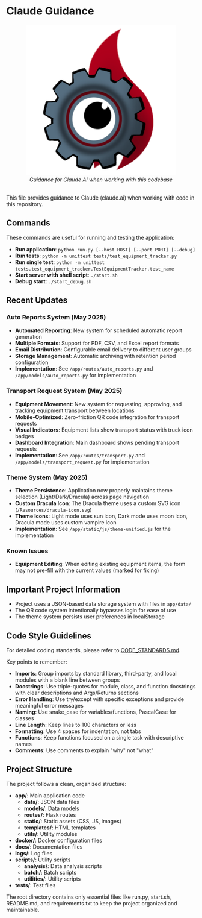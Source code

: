 # Claude Guidance

<div align="center">
  <img src="../Resources/GearVue-Whitebackground.jpg" alt="GearVue Logo" width="400">
  <br>
  <i>Guidance for Claude AI when working with this codebase</i>
  <br><br>
</div>

This file provides guidance to Claude (claude.ai) when working with code in this repository.

## Commands

These commands are useful for running and testing the application:

- **Run application**: `python run.py [--host HOST] [--port PORT] [--debug]`
- **Run tests**: `python -m unittest tests/test_equipment_tracker.py`
- **Run single test**: `python -m unittest tests.test_equipment_tracker.TestEquipmentTracker.test_name`
- **Start server with shell script**: `./start.sh`
- **Debug start**: `./start_debug.sh`

## Recent Updates

### Auto Reports System (May 2025)
- **Automated Reporting**: New system for scheduled automatic report generation
- **Multiple Formats**: Support for PDF, CSV, and Excel report formats
- **Email Distribution**: Configurable email delivery to different user groups
- **Storage Management**: Automatic archiving with retention period configuration
- **Implementation**: See `/app/routes/auto_reports.py` and `/app/models/auto_reports.py` for implementation

### Transport Request System (May 2025)
- **Equipment Movement**: New system for requesting, approving, and tracking equipment transport between locations
- **Mobile-Optimized**: Zero-friction QR code integration for transport requests
- **Visual Indicators**: Equipment lists show transport status with truck icon badges
- **Dashboard Integration**: Main dashboard shows pending transport requests
- **Implementation**: See `/app/routes/transport.py` and `/app/models/transport_request.py` for implementation

### Theme System (May 2025)
- **Theme Persistence**: Application now properly maintains theme selection (Light/Dark/Dracula) across page navigation
- **Custom Dracula Icon**: The Dracula theme uses a custom SVG icon (`/Resources/dracula-icon.svg`)
- **Theme Icons**: Light mode uses sun icon, Dark mode uses moon icon, Dracula mode uses custom vampire icon
- **Implementation**: See `/app/static/js/theme-unified.js` for the implementation

### Known Issues
- **Equipment Editing**: When editing existing equipment items, the form may not pre-fill with the current values (marked for fixing)

## Important Project Information

- Project uses a JSON-based data storage system with files in `app/data/`
- The QR code system intentionally bypasses login for ease of use
- The theme system persists user preferences in localStorage

## Code Style Guidelines

For detailed coding standards, please refer to [CODE_STANDARDS.md](CODE_STANDARDS.md).

Key points to remember:
- **Imports**: Group imports by standard library, third-party, and local modules with a blank line between groups
- **Docstrings**: Use triple-quotes for module, class, and function docstrings with clear descriptions and Args/Returns sections
- **Error Handling**: Use try/except with specific exceptions and provide meaningful error messages
- **Naming**: Use snake_case for variables/functions, PascalCase for classes
- **Line Length**: Keep lines to 100 characters or less
- **Formatting**: Use 4 spaces for indentation, not tabs
- **Functions**: Keep functions focused on a single task with descriptive names
- **Comments**: Use comments to explain "why" not "what"

## Project Structure

The project follows a clean, organized structure:

- **app/**: Main application code
  - **data/**: JSON data files
  - **models/**: Data models
  - **routes/**: Flask routes
  - **static/**: Static assets (CSS, JS, images)
  - **templates/**: HTML templates
  - **utils/**: Utility modules
- **docker/**: Docker configuration files
- **docs/**: Documentation files
- **logs/**: Log files
- **scripts/**: Utility scripts
  - **analysis/**: Data analysis scripts
  - **batch/**: Batch scripts
  - **utilities/**: Utility scripts
- **tests/**: Test files

The root directory contains only essential files like run.py, start.sh, README.md, and requirements.txt to keep the project organized and maintainable.